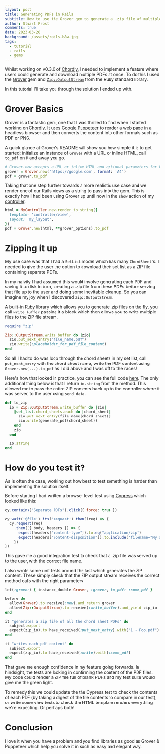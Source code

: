 ```yaml
---
layout: post
title: Generating PDFs in Rails
subtitle: How to use the Grover gem to generate a .zip file of multiple PDFs
author: Stuart Frost
comments: true
date: 2023-03-26
background: /assets/rails-b&w.jpg
tags:
  - tutorial
  - rails
  - gems
---
```


Whilst working on v0.3.0 of [Chordly](https://www.chordly.co.uk), I needed to implement a feature where users
could generate and download multiple PDFs at once. To do this I used the [Grover](https://github.com/Studiosity/grover)
gem and [`Zip::OutputStream`](https://www.rubydoc.info/github/rubyzip/rubyzip/Zip/OutputStream) from the Ruby standard
library.

In this tutorial I'll take you through the solution I ended up with.

# Grover Basics

Grover is a fantastic gem, one that I was thrilled to find when I started working on [Chordly](https://www.chordly.co.uk).
It uses [Google Puppeteer](https://pptr.dev/) to render a web page in a headless browser and then converts the content into
other formats such as PDF or PNG.

A quick glance at Grover's README will show you how simple it is to get started; initialize an instance of `Grover` with a URL
or inline HTML, call `to_pdf` on it and away you go.

```ruby
# Grover.new accepts a URL or inline HTML and optional parameters for Puppeteer
grover = Grover.new('https://google.com', format: 'A4')
pdf = grover.to_pdf
```

Taking that one step further towards a more realistic use case and we render one of our Rails views as a string to pass into the gem.
This is exactly how I had been using Grover up until now in the `show` action of my [controller](https://github.com/stufro/chordly/blob/d85f61ad58f75cb9842fbad21427f8fb54daeae1/app/controllers/chord_sheets_controller.rb#L14-L17).

```ruby
html = MyController.new.render_to_string({
  template: 'controller/view',
  layout: 'my_layout',
})
pdf = Grover.new(html, **grover_options).to_pdf
```

# Zipping it up
My use case was that I had a `SetList` model which has many `ChordSheet`'s. I needed to give the user the option to
download their set list as a ZIP file containing separate PDFs.

In my naivity I had assumed this would involve generating each PDF and saving it to disk in turn, creating a .zip file from these PDFs
before serving that file up to the user and doing some inevitable cleanup. So you can imagine my joy when I discovered `Zip::OutputStream`.

A built-in Ruby library which allows you to generate .zip files on the fly, you call `write_buffer` passing it a block which then allows you
to write multiple files to the ZIP file stream.

```ruby
require "zip"

Zip::OutputStream.write_buffer do |zio|
  zio.put_next_entry("file_name.pdf")
  zio.write(:placeholder_for_pdf_file_content)
end
```

So all I had to do was loop through the chord sheets in my set list, call `put_next_entry` with the chord sheet name, write the PDF content
using `Grover.new(...).to_pdf` as I did above and I was off to the races!

Here's how that looked in practice, you can see the full code [here](https://github.com/stufro/chordly/blob/3f3ab548e5e6dbbdf522d04b14bc44275749f26f/app/models/set_list_exporter.rb).
The only additional thing below is that I return `io.string` from the method. This allowed me to pass the entire ZIP contents
back up to the controller where it was served to the user using `send_data`.

```ruby
def to_zip
  io = Zip::OutputStream.write_buffer do |zio|
    @set_list.chord_sheets.each do |chord_sheet|
      zio.put_next_entry(file_name(chord_sheet))
      zio.write(generate_pdf(chord_sheet))
    end
    zio
  end

  io.string
end
```

# How do you test it?
As is often the case, working out how best to test something is harder than implementing the solution itself.

Before starting I had written a browser level test using [Cypress](https://www.cypress.io/) which looked like this:

```javascript
cy.contains("Separate PDFs").click({ force: true })

cy.wait('@file').its('request').then((req) => {
  cy.request(req)
    .then(({ body, headers }) => {
      expect(headers["content-type"]).to.eq("application/zip")
      expect(headers["content-disposition"]).to.include('filename="My amazing set.zip"')
    })
})
```

This gave me a good integration test to check that a .zip file was served up to the user, with the correct file name.

I also wrote some unit tests around the last which generates the ZIP content. These simply check that the ZIP output stream
receives the correct method calls with the right parameters

```ruby
let(:grover) { instance_double Grover, :grover, to_pdf: :some_pdf }

before do
  allow(Grover).to receive(:new).and_return grover
  allow(Zip::OutputStream).to receive(:write_buffer).and_yield zip_io
end

it "generates a zip file of all the chord sheet PDFs" do
  subject.export
  expect(zip_io).to have_received(:put_next_entry).with("1 - Foo.pdf")
end

it "writes each pdf content" do
  subject.export
  expect(zip_io).to have_received(:write).with(:some_pdf)
end
```

That gave me enough confidence in my feature going forwards. In hindsight, the tests are lacking in confirming the content of the PDF files.
My code could render a ZIP file full of blank PDFs and my test suite would give me the green light.

To remedy this we could update the the Cypress test to check the contents of each PDF (by taking a digest of the file contents to compare in our test),
or write some view tests to check the HTML template renders everything we're expecting. Or perhaps both!

# Conclusion
I love it when you have a problem and you find libraries as good as Grover & Puppeteer which help you solve it in such as easy and elegant way.